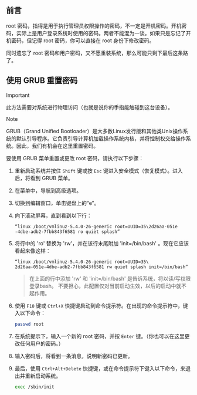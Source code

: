 ## 前言

root 密码，指得是用于执行管理员权限操作的密码，不一定是开机密码。开机密码，实际上是用户登录系统时使用的密码。两者不能混为一谈。如果只是忘记了开机密码，但记得 root 密码，你可以直接在 root 身份下修改密码。

同时遗忘了 root 密码和用户密码，又不愿重装系统，那么可能只剩下最后这条路了。

## 使用 GRUB 重置密码
> [!IMPORTANT]
>  此方法需要对系统进行物理访问（也就是说你的手指能触碰到这台设备）。

> [!NOTE]
>  GRUB（Grand Unified Bootloader）是大多数Linux发行版和其他类Unix操作系统的默认引导程序。它负责引导计算机加载操作系统内核，并将控制权交给操作系统。因此，我们有机会在这里重置密码。

要使用 GRUB 菜单重置或更改 root 密码，请执行以下步骤：

1. 重新启动系统并按住 `Shift` 键或按 `Esc` 键进入安全模式（恢复模式）。进入后，将看到 GRUB 菜单。

2. 在菜单中，导航到高级选项。

3. 切换到编辑窗口，单击键盘上的“e”。

4. 向下滚动屏幕，直到看到以下行：
    ```
    “linux /boot/vmlinuz-5.4.0-26-generic root=UUID=35\2d26aa-051e
    -4dbe-adb2-7fbb843f6581 ro quiet splash”
    ```
5. 将行中的 'ro' 替换为 'rw'，并在该行末尾附加 'init=/bin/bash' 。现在它应该看起来像这样：
    ```
    “linux /boot/vmlinuz-5.4.0-26-generic root=UUID=35\
    2d26aa-051e-4dbe-adb2-7fbb843f6581 rw quiet splash init=/bin/bash”
    ```
    >  在上面的行中添加 'rw' 和 'init=/bin/bash' 是告诉系统，将以读/写权限登录bash。
    >  不要担心，此配置仅对当前启动生效，以后的启动中就不起作用。

6. 使用 `F10` 键或 `Ctrl+X` 快捷键启动到命令提示符。在出现的命令提示符中，键入以下命令：
    ```bash
    passwd root
    ```
7. 在系统提示下，输入一个新的 root 密码，并按 `Enter` 键。（你也可以在这里更改任何用户的密码。）

8. 输入密码后，将看到一条消息，说明新密码已更新。

9. 最后，使用 `Ctrl+Alt+Delete` 快捷键，或在命令提示符下键入以下命令，来退出并重新启动系统。
    ```bash
    exec /sbin/init
    ```
